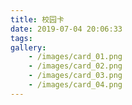 ```yaml
---
title: 校园卡
date: 2019-07-04 20:06:33
tags:
gallery:
    - /images/card_01.png
    - /images/card_02.png
    - /images/card_03.png
    - /images/card_04.png
---
```

